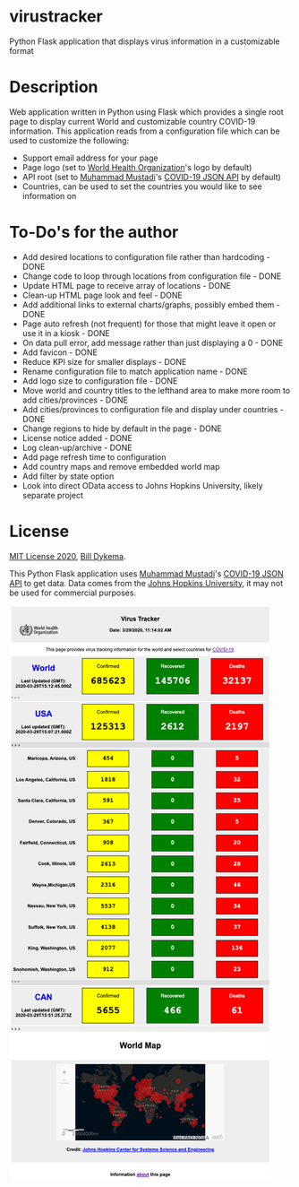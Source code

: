 # virustracker

Python Flask application that displays virus information in a customizable format

# Description

Web application written in Python using Flask which provides a single root page to display current World and customizable country COVID-19 information.  This application reads from a configuration file which can be used to customize the following:

- Support email address for your page
- Page logo (set to [World Health Organization](http://who.int)'s logo by default)
- API root (set to [Muhammad Mustadi](https://mathdro.id)'s [COVID-19 JSON API](https://github.com/mathdroid/covid-19-api) by default)
- Countries, can be used to set the countries you would like to see information on

# To-Do's for the author

- Add desired locations to configuration file rather than hardcoding - DONE
- Change code to loop through locations from configuration file - DONE
- Update HTML page to receive array of locations - DONE
- Clean-up HTML page look and feel - DONE
- Add additional links to external charts/graphs, possibly embed them - DONE
- Page auto refresh (not frequent) for those that might leave it open or use it in a kiosk - DONE
- On data pull error, add message rather than just displaying a 0 - DONE
- Add favicon - DONE
- Reduce KPI size for smaller displays - DONE
- Rename configuration file to match application name - DONE
- Add logo size to configuration file - DONE
- Move world and country titles to the lefthand area to make more room to add cities/provinces - DONE
- Add cities/provinces to configuration file and display under countries - DONE
- Change regions to hide by default in the page - DONE
- License notice added - DONE
- Log clean-up/archive - DONE
- Add page refresh time to configuration
- Add country maps and remove embedded world map
- Add filter by state option
- Look into direct OData access to Johns Hopkins University, likely separate project

# License

[MIT License 2020](https://mit-license.org), [Bill Dykema](https://github.com/DykemaBill).

This Python Flask application uses [Muhammad Mustadi](https://mathdro.id)'s [COVID-19 JSON API](https://github.com/mathdroid/covid-19-api) to get data.
Data comes from the [Johns Hopkins University](https://www.jhu.edu), it may not be used for commercial purposes.

![virustracker_screenshot](https://github.com/DykemaBill/virustracker/blob/master/virustrackerSS.png)
